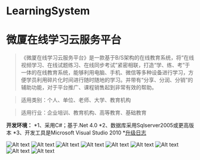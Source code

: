 ﻿# LearningSystem
# 微厦在线学习云服务平台
>《微厦在线学习云服务平台》是一款基于B/S架构的在线教育系统，将“在线视频学习、在线试题练习、在线同步考试”紧密相联，打造“学、练、考”于一体的在线教育系统，能够利用电脑、手机、微信等多种设备进行学习，方便学员利用碎片化时间进行随时随地的学习。并带有“分享、分润、分销”的辅助功能，对于平台推广、课程销售起到非常有效的帮助。

>适用类别：个人、单位、老师、大学、教育机构

>适用行业：企业培训、教育机构、高等教育、基础教育

<b>开发环境：</b>
*1、采用C#；基于.Net 4.0
*2、数据库采用Sqlserver2005或更高版本
*3、开发工具是Microsoft Visual Studio 2010
*[升级日志](http://www.weishakeji.net/download.html) 

![Alt text](https://github.com/weishakeji/LearningSystem/blob/master/Song.Site/Utility/Taobao/2018_07.png?raw=true)
![Alt text](https://github.com/weishakeji/LearningSystem/blob/master/Song.Site/Utility/Taobao/2018_08.png?raw=true)
![Alt text](https://github.com/weishakeji/LearningSystem/blob/master/Song.Site/Utility/Taobao/2018_09.png?raw=true)
![Alt text](https://github.com/weishakeji/LearningSystem/blob/master/Song.Site/Utility/Taobao/2018_10.png?raw=true)
![Alt text](https://github.com/weishakeji/LearningSystem/blob/master/Song.Site/Utility/Taobao/2018_11.png?raw=true)
![Alt text](https://github.com/weishakeji/LearningSystem/blob/master/Song.Site/Utility/Taobao/2018_12.png?raw=true)
![Alt text](https://github.com/weishakeji/LearningSystem/blob/master/Song.Site/Utility/Taobao/2018_13.png?raw=true)
![Alt text](https://github.com/weishakeji/LearningSystem/blob/master/Song.Site/Utility/Taobao/2018_14.png?raw=true)
![Alt text](https://github.com/weishakeji/LearningSystem/blob/master/Song.Site/Utility/Taobao/2018_15.png?raw=true)
